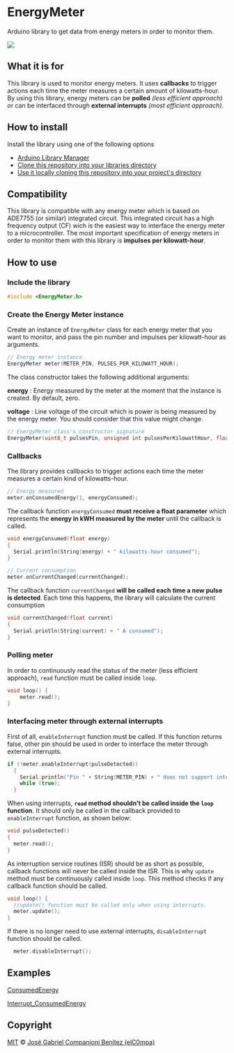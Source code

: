 # EnergyMeter

Arduino library to get data from energy meters in order to monitor them.

![](button.gif)

## What it is for

This library is used to monitor energy meters. It uses **callbacks** to trigger actions each time the meter measures a certain amount of kilowatts-hour. By using this library, energy meters can be **polled** *(less efficient approach)* or can be interfaced through **external interrupts** *(most efficient approach)*.

## How to install

Install the library using one of the following options

- [Arduino Library Manager](https://www.arduino.cc/en/Guide/Libraries)
- [Clone this repository into your libraries directory](https://help.github.com/articles/cloning-a-repository/)
- [Use it locally cloning this repository into your project's directory](https://help.github.com/articles/cloning-a-repository/)

## Compatibility
This library is compatible with any energy meter which is based on ADE7755 (or similar) integrated circuit. This integrated circuit has a high frequency output (CF) wich is the easiest way to interface the energy meter to a microcontroller. The most important specification of energy meters in order to monitor them with this library is **impulses per kilowatt-hour**. 

## How to use

### **Include the library**

``` c++
#include <EnergyMeter.h>
```

### **Create the Energy Meter instance**

Create an instance of `EnergyMeter` class for each energy meter that you want to monitor, and pass the pin number and impulses per kilowatt-hour as arguments. 

```c++
// Energy meter instance
EnergyMeter meter(METER_PIN, PULSES_PER_KILOWATT_HOUR);
```

The class constructor takes the following additional arguments:

**energy** : Energy measured by the meter at the moment that the instance is created. By default, zero.

**voltage** : Line voltage of the circuit which is power is being measured by the energy meter. You should consider that this value might change.

```c++
// EnergyMeter class's constructor signature
EnergyMeter(uint8_t pulsesPin, unsigned int pulsesPerKilowattHour, float energy = 0, float voltage = 230);
```

### **Callbacks**

The library provides callbacks to trigger actions each time the meter measures a certain kind of kilowatts-hour. 
```c++
// Energy measured 
meter.onConsumedEnergy(1, energyConsumed);
```
The callback function `energyConsumed` **must receive a float parameter** which represents the **energy in kWH measured by the meter** until the callback is called.

```c++
void energyConsumed(float energy)
{
  Serial.println(String(energy) + " kilowatts-hour consumed");
}
```

```c++
// Current consumption
meter.onCurrentChanged(currentChanged);
```
The callback function `currentChanged` **will be called each time a new pulse is detected**. Each time this happens, the library will calculate the current consumption  

```c++
void currentChanged(float current)
{
  Serial.println(String(current) + " A consumed");
}
```

### **Polling meter**
In order to continuously read the status of the meter (less efficient approach), `read` function must be called inside `loop`.
```c++
void loop() {
    meter.read();
}
```
### **Interfacing meter through external interrupts**
First of all, `enableInterrupt` function must be called. If this function returns false, other pin should be used in order to interface the meter through external interrupts.
```c++
if (!meter.enableInterrupt(pulseDetected))
  {
    Serial.println("Pin " + String(METER_PIN) + " does not support interrupt in this board");
    while (true);
  }
```
When using interrupts, **`read` method shouldn't be called inside the `loop` function**. It should only be called in the callback provided to `enableInterrupt` function, as shown below:
```c++
void pulseDetected()
{
  meter.read();
}
```
As interruption service routines (ISR) should be as short as possible, callback functions will never be called inside the ISR. This is why `update` method must be continuously called inside `loop`. This method checks if any callback function should be called.
```c++
void loop() {
  //update() function must be called only when using interrupts.
  meter.update();
}
```
If there is no longer need to use external interrupts, `disableInterrupt` function should be called.
```c++
  meter.disableInterrupt();
```

  ## Examples

  [ConsumedEnergy](https://github.com/elC0mpa/EnergyMeter/blob/master/examples/ConsumedEnergy/ConsumedEnergy.ino)

  [Interrupt_ConsumedEnergy](https://github.com/elC0mpa/EnergyMeter/blob/master/examples/Interrupt_ConsumedEnergy/Interrupt_ConsumedEnergy.ino)

## Copyright

[MIT](../LICENSE.md) © [José Gabriel Companioni Benítez (elC0mpa)](https://github.com/elC0mpa)
